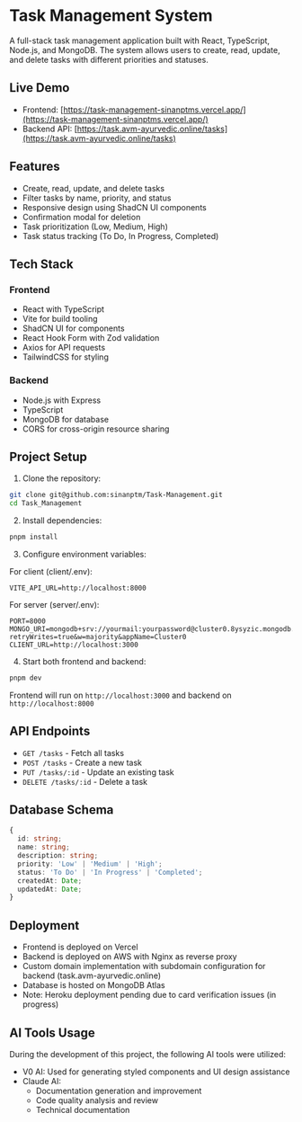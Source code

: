# Task Management System

A full-stack task management application built with React, TypeScript, Node.js, and MongoDB. The system allows users to create, read, update, and delete tasks with different priorities and statuses.

## Live Demo

- Frontend: [https://task-management-sinanptms.vercel.app/](https://task-management-sinanptms.vercel.app/)
- Backend API: [https://task.avm-ayurvedic.online/tasks](https://task.avm-ayurvedic.online/tasks)

## Features

- Create, read, update, and delete tasks
- Filter tasks by name, priority, and status
- Responsive design using ShadCN UI components
- Confirmation modal for deletion
- Task prioritization (Low, Medium, High)
- Task status tracking (To Do, In Progress, Completed)

## Tech Stack

### Frontend
- React with TypeScript
- Vite for build tooling
- ShadCN UI for components
- React Hook Form with Zod validation
- Axios for API requests
- TailwindCSS for styling

### Backend
- Node.js with Express
- TypeScript
- MongoDB for database
- CORS for cross-origin resource sharing

## Project Setup

1. Clone the repository:
```bash
git clone git@github.com:sinanptm/Task-Management.git
cd Task_Management
```

2. Install dependencies:
```bash
pnpm install
```

3. Configure environment variables:

For client (client/.env):
```env
VITE_API_URL=http://localhost:8000
```

For server (server/.env):
```env
PORT=8000
MONGO_URI=mongodb+srv://yourmail:yourpassword@cluster0.8ysyzic.mongodb.net/Task_Management?retryWrites=true&w=majority&appName=Cluster0
CLIENT_URL=http://localhost:3000
```

4. Start both frontend and backend:
```bash
pnpm dev
```

Frontend will run on `http://localhost:3000` and backend on `http://localhost:8000`

## API Endpoints

- `GET /tasks` - Fetch all tasks
- `POST /tasks` - Create a new task
- `PUT /tasks/:id` - Update an existing task
- `DELETE /tasks/:id` - Delete a task

## Database Schema

```typescript
{
  id: string;
  name: string;
  description: string;
  priority: 'Low' | 'Medium' | 'High';
  status: 'To Do' | 'In Progress' | 'Completed';
  createdAt: Date;
  updatedAt: Date;
}
```

## Deployment

- Frontend is deployed on Vercel
- Backend is deployed on AWS with Nginx as reverse proxy
- Custom domain implementation with subdomain configuration for backend (task.avm-ayurvedic.online)
- Database is hosted on MongoDB Atlas
- Note: Heroku deployment pending due to card verification issues (in progress)

## AI Tools Usage

During the development of this project, the following AI tools were utilized:

- V0 AI: Used for generating styled components and UI design assistance
- Claude AI: 
  - Documentation generation and improvement
  - Code quality analysis and review
  - Technical documentation

